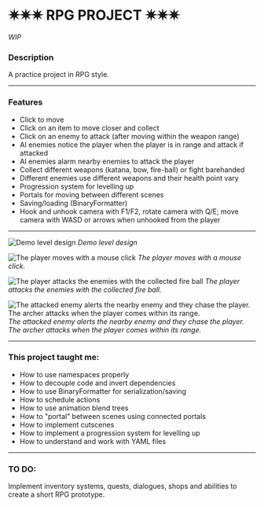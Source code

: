 # ✷✷✷ RPG PROJECT ✷✷✷

_WIP_

### Description
A practice project in RPG style. 
***
### Features
* Click to move
* Click on an item to move closer and collect
* Click on an enemy to attack (after moving within the weapon range)
* AI enemies notice the player when the player is in range and attack if attacked
* AI enemies alarm nearby enemies to attack the player
* Collect different weapons (katana, bow, fire-ball) or fight barehanded
* Different enemies use different weapons and their health point vary
* Progression system for levelling up
* Portals for moving between different scenes
* Saving/loading (BinaryFormatter)
* Hook and unhook camera with F1/F2, rotate camera with Q/E; move camera with WASD or arrows when unhooked from the player
***
![Demo level design](https://user-images.githubusercontent.com/35565194/206260512-18b1e71f-6818-4635-9a7b-a67684ee6924.png)
*Demo level design*

![The player moves with a mouse click](https://user-images.githubusercontent.com/35565194/206260548-a1c9a49d-6856-482f-8d2d-da4adcb87693.png)
*The player moves with a mouse click.*

![The player attacks the enemies with the collected fire ball](https://user-images.githubusercontent.com/35565194/206260590-675cf1f8-63e6-42b7-a021-6ca7c5fa4f69.png)
*The player attacks the enemies with the collected fire ball.*

![The attacked enemy alerts the nearby enemy and they chase the player. The archer attacks when the player comes within its range.](https://user-images.githubusercontent.com/35565194/206260604-b0b433b6-72f5-41df-b9fb-d93050b07768.png)
*The attacked enemy alerts the nearby enemy and they chase the player. The archer attacks when the player comes within its range.*

***
### This project taught me:
* How to use namespaces properly
* How to decouple code and invert dependencies
* How to use BinaryFormatter for serialization/saving
* How to schedule actions
* How to use animation blend trees
* How to "portal" between scenes using connected portals
* How to implement cutscenes
* How to implement a progression system for levelling up
* How to understand and work with YAML files
***
### TO DO:
Implement inventory systems, quests, dialogues, shops and abilities to create a short RPG prototype.
